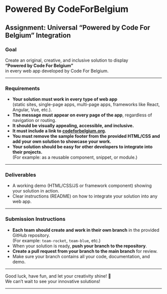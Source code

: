 # Powered By CodeForBelgium

## Assignment: Universal “Powered by Code For Belgium” Integration

### Goal

Create an original, creative, and inclusive solution to display  
**“Powered by Code For Belgium”**  
in every web app developed by Code For Belgium.

---

### Requirements

- **Your solution must work in every type of web app**  
  (static sites, single-page apps, multi-page apps, frameworks like React, Angular, Vue, etc.).
- **The message must appear on every page of the app**, regardless of navigation or routing.
- **It should be visually appealing, accessible, and inclusive.**
- **It must include a link to [codeforbelgium.org](https://codeforbelgium.org).**
- **You must remove the sample footer from the provided HTML/CSS and add your own solution to showcase your work.**
- **Your solution should be easy for other developers to integrate into their projects.**  
  (For example: as a reusable component, snippet, or module.)

---

### Deliverables

- A working demo (HTML/CSS/JS or framework component) showing your solution in action.
- Clear instructions (README) on how to integrate your solution into any web app.

---

### Submission Instructions

- **Each team should create and work in their own branch** in the provided GitHub repository.  
  (For example: `team-rocket`, `team-blue`, etc.)
- When your solution is ready, **push your branch to the repository**.
- **Create a pull request from your branch to the main branch** for review.
- Make sure your branch contains all your code, documentation, and demo.

---

Good luck, have fun, and let your creativity shine! 🚀  
We can’t wait to see your innovative solutions!

---


